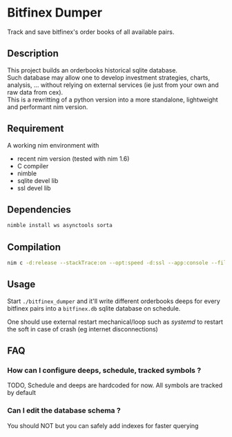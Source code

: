 # Bitfinex Dumper
Track and save bitfinex's order books of all available pairs.

## Description
This project builds an orderbooks historical sqlite database.  
Such database may allow one to develop investment strategies, charts, analysis, ... without relying on external services (ie just from your own and raw data from cex).  
This is a rewritting of a python version into a more standalone, lightweight and performant nim version. 

## Requirement
A working nim environment with
- recent nim version (tested with nim 1.6)
- C compiler
- nimble
- sqlite devel lib
- ssl devel lib

## Dependencies
```sh
nimble install ws asynctools sorta
```

## Compilation
```sh
nim c -d:release --stackTrace:on --opt:speed -d:ssl --app:console --filenames:canonical -o:bitfinex_dumper .\src\main.nim
```

## Usage
Start `./bitfinex_dumper` and it'll write different orderbooks deeps for every bitfinex pairs into a `bitfinex.db` sqlite database on schedule.  

One should use external restart mechanical/loop such as *systemd* to restart the soft in case of crash (eg internet disconnections)


## FAQ
### How can I configure deeps, schedule, tracked symbols ?
TODO, Schedule and deeps are hardcoded for now.
All symbols are tracked by default
### Can I edit the database schema ?
You should NOT but you can safely add indexes for faster querying
